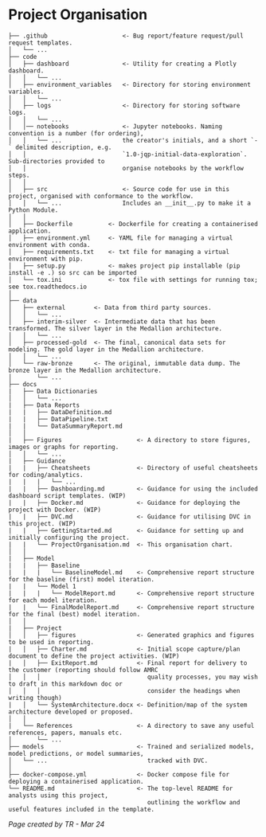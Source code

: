 
# Project Organisation

    ├── .github                     <- Bug report/feature request/pull request templates.
    │   └── ... 
    ├── code      
    │   ├── dashboard               <- Utility for creating a Plotly dashboard.
    │   │   └── ...
    │   ├── environment_variables   <- Directory for storing environment variables.
    │   │   └── ...
    │   ├── logs                    <- Directory for storing software logs.
    │   │   └── ...
    │   │── notebooks               <- Jupyter notebooks. Naming convention is a number (for ordering),
    │   │   └── ...                 the creator's initials, and a short `-` delimited description, e.g.
    │   │                           `1.0-jqp-initial-data-exploration`. Sub-directories provided to 
    │   │                           organise notebooks by the workflow steps.
    │   │
    │   ├── src                     <- Source code for use in this project, organised with conformance to the workflow. 
    │   │   └── ...                 Includes an __init__.py to make it a Python Module.
    │   │                         
    │   ├── Dockerfile          <- Dockerfile for creating a containerised application.
    │   ├── environment.yml     <- YAML file for managing a virtual environment with conda.
    │   ├── requirements.txt    <- txt file for managing a virtual environment with pip.
    │   ├── setup.py            <- makes project pip installable (pip install -e .) so src can be imported
    │   └── tox.ini             <- tox file with settings for running tox; see tox.readthedocs.io
    │
    ├── data
    │   ├── external        <- Data from third party sources.
    │   │   └── ...
    │   ├── interim-silver  <- Intermediate data that has been transformed. The silver layer in the Medallion architecture.
    │   │   └── ...
    │   ├── processed-gold  <- The final, canonical data sets for modeling. The gold layer in the Medallion architecture.
    │   │   └── ...
    │   └── raw-bronze      <- The original, immutable data dump. The bronze layer in the Medallion architecture.
    │       └── ...
    ├── docs
    |   ├── Data Dictionaries
    │   │   └── ...
    |   ├── Data Reports
    |   |   ├── DataDefinition.md
    |   |   ├── DataPipeline.txt
    |   |   └── DataSummaryReport.md
    │   │
    |   ├── Figures                     <- A directory to store figures, images or graphs for reporting.
    │   │   └── ...
    |   ├── Guidance
    |   |   ├── Cheatsheets             <- Directory of useful cheatsheets for coding/analytics.
    |   |   |   └── ...
    |   |   ├── Dashboarding.md         <- Guidance for using the included dashboard script templates. (WIP)
    |   |   ├── Docker.md               <- Guidance for deploying the project with Docker. (WIP)
    |   |   ├── DVC.md                  <- Guidance for utilising DVC in this project. (WIP)
    |   |   ├── GettingStarted.md       <- Guidance for setting up and initially configuring the project.
    |   |   └── ProjectOrganisation.md  <- This organisation chart.
    │   │
    |   ├── Model
    |   |   ├── Baseline
    |   |   |   └── BaselineModel.md    <- Comprehensive report structure for the baseline (first) model iteration.
    |   |   └── Model 1
    |   |   |   └── ModelReport.md      <- Comprehensive report structure for each model iteration. 
    |   |   └── FinalModelReport.md     <- Comprehensive report structure for the final (best) model iteration.
    │   │
    |   ├── Project
    │   │   ├── figures                 <- Generated graphics and figures to be used in reporting.
    |   │   ├── Charter.md              <- Initial scope capture/plan document to define the project activities. (WIP)
    |   │   ├── ExitReport.md           <- Final report for delivery to the customer (reporting should follow AMRC 
    │   │   │                              quality processes, you may wish to draft in this markdown doc or 
    │   │   │                              consider the headings when writing though)
    |   │   └── SystemArchitecture.docx <- Definition/map of the system architecture developed or proposed.
    │   │
    |   └── References                  <- A directory to save any useful references, papers, manuals etc.
    │       └── ...
    ├── models                          <- Trained and serialized models, model predictions, or model summaries, 
    │   └── ...                            tracked with DVC.
    │  
    ├── docker-compose.yml              <- Docker compose file for deploying a containerised application.
    └── README.md                       <- The top-level README for analysts using this project,             
                                           outlining the workflow and useful features included in the template.

*Page created by TR - Mar 24*